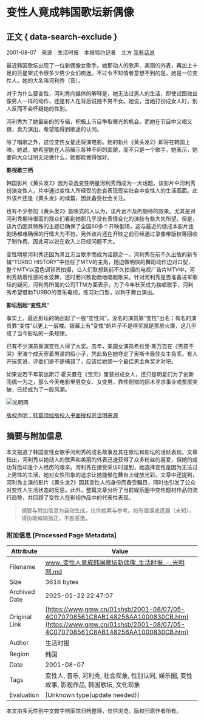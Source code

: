 # 变性人竟成韩国歌坛新偶像

## 正文 { data-search-exclude }


2001-08-07　来源：生活时报　本报特约记者　北方 [我有话说](#commentAnchor)

最近韩国歌坛出现了一位新偶像女歌手。她那动人的歌声、美丽的外表，再加上十足的巨星架式令很多少男少女们痴迷。不过令不知情者意想不到的是，她是一位变性人。她的大名叫河利秀（音）。

对于为什么要变性，河利秀向媒体的解释是，她无法过男人的生活，即使试图做出像男人一样的动作，还是有人在背后说她不男不女。她说，当她打扮成女人时，别人反而不会怀疑她的性别。

河利秀为了她最新的的专辑，积极上节目争取曝光的机会。而她在节目中又唱又跳，卖力演出，希望能得到歌迷的认同。

除了唱歌之外，这位变性女星还将演电影。她的新片《黄头发2》即将在韩国上映。她说，她希望能在人前展示各种不同的面貌，而不只是一个歌手，她表示，她要向大众证明无论做什么，她都能做得很好。

**影视歌三栖**

韩国影片《黄头发2》因为录选变性明星河利秀而成为一大话题。该影片中河利秀扮演变性人，片中通过变性人所经受的悲哀表现现实社会中变性人的生活画面。此外该片还是《黄头发》的续篇，因此备受社会关注。

也有不少参加《黄头发2》首映式的人认为，该片远不及所期待的效果。尤其是对河利秀期待很高的观众们看到她那几乎没有表情变化的演技有些大失所望。但是，该片仍因其特殊的主题已确保了全国60多个开映剧场，这与最近的低成本影片连剧场都难确保的行情大为不符。另外该片还在开映之前已经通过录像带版权等回收了制作费，因此可以说在收入上已经问题不大。

变性明星河利秀还因为其立志当歌手而成为话题之一。河利秀在前不久出版的新专辑“TURBO HISTORY”中担任了MTV的主角，她边做明快的舞蹈动作边对口型，整个MTV以蓝色调背景拍摄，让人们联想到前不久拍摄的电视广告片MTV中，河利秀跳着性感的水波舞，还时而兴致勃勃地唱起歌来。针对河利秀是否准备进军歌坛的疑问，河利秀所属的公司TTM方面表示，为了今年秋天成为独唱歌手，河利秀希望借助TURBO的音乐电视，练习对口型，以利于舞台演出。

**影坛刮起“变性风”**

事实上，最近影坛的确刮起了一股“变性风”。没名的演员靠“变性”出名；有名的演员靠“变性”以更上一层楼。银幕上有“变性”的片子不是得奖就是票房火爆，这几乎成了当今影坛的一条规律。

已有不少演员靠演变性人得了大奖。去年，美国女演员希拉里·斯万克在《男孩不哭》里演个成天穿着男装的假小子，凭此角色她夺走了奥斯卡最佳女主角奖。有人开玩笑说，评委们是不是搞错了，应该给她颁一个最佳男主角奖才对吧。

如果说若干年前达斯汀·霍夫曼在《宝贝》里装扮成女人，还只是明星们为了创新而偶一为之，那么今天电影里男变女、女变男，靠性倒错的招术寻求事业或票房突破，已经成为了一股风潮。

![光明网](https://img.gmw.cn/pic/gmwLogo_share.jpg)

[版权声明：转载须经版权人书面授权并注明来源](https://www.gmw.cn/content/2011-02/14/content_1609313.htm)
<!-- tcd_original_link https://www.gmw.cn/01shsb/2001-08/07/05-4C070708561C8AB148256AA1000830CB.htm -->


## 摘要与附加信息

<!-- tcd_abstract -->
本文报道了韩国变性女歌手河利秀的成名故事及其在歌坛和影坛的活跃表现。文章指出，河利秀以她动人的歌声和美丽的外表迅速获得了众多粉丝的喜爱，但她的成功背后却是个人经历的艰辛。河利秀在接受采访时提到，她选择变性是因为无法过上男性的生活，她对女性形象的追求让她能够在舞台上绽放光彩。文章中还提到，河利秀主演的影片《黄头发2》因其变性人的身份而备受瞩目，同时也引发了公众对变性人生活状态的反思。此外，整篇文章分析了当前娱乐圈中变性题材作品的流行趋势，并回顾了变性人在影视作品中的代表性表现。
<!-- tcd_abstract_end -->

> 摘要与附加信息为自动生成，仅供检索与参考。如有错误或遗漏（未知），请协助编辑指正，不胜感激。

### 附加信息 [Processed Page Metadata]

| Attribute       | Value                                  |
|-----------------|----------------------------------------|
| Filename        | www_变性人竟成韩国歌坛新偶像_生活时报_-_光明网.md                             |
| Size            | 3616 bytes                           |
| Archived Date   | 2025-01-22 22:47:07                             |
| Original Link   | [https://www.gmw.cn/01shsb/2001-08/07/05-4C070708561C8AB148256AA1000830CB.htm](https://www.gmw.cn/01shsb/2001-08/07/05-4C070708561C8AB148256AA1000830CB.htm)                       |
| Author          | 生活时报                               |
| Region          | 韩国                               |
| Date            | 2001-08-07                                 |
| Tags            | 变性人, 音乐, 河利秀, 社会现象, 性别认同, 娱乐圈, 变性故事, 影视作品, 韩国歌坛, 文化现象                                 |
| Evaluation            | [Unknown type(update needed)]                                 |
<!-- tcd_table_end -->

本文由多元性别中文数字档案馆归档整理，仅供浏览。版权归原作者所有。
